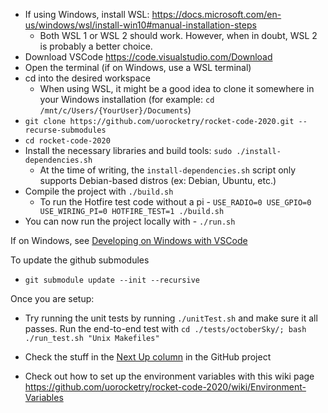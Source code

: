 * If using Windows, install WSL: https://docs.microsoft.com/en-us/windows/wsl/install-win10#manual-installation-steps
  * Both WSL 1 or WSL 2 should work. However, when in doubt, WSL 2 is probably a better choice.
* Download VSCode https://code.visualstudio.com/Download
* Open the terminal (if on Windows, use a WSL terminal)
* cd into the desired workspace
  * When using WSL, it might be a good idea to clone it somewhere in your Windows installation (for example: `cd /mnt/c/Users/{YourUser}/Documents`)
* `git clone https://github.com/uorocketry/rocket-code-2020.git --recurse-submodules`
* `cd rocket-code-2020`
* Install the necessary libraries and build tools: `sudo ./install-dependencies.sh`
  * At the time of writing, the `install-dependencies.sh` script only supports Debian-based distros (ex: Debian, Ubuntu, etc.)
* Compile the project with `./build.sh`
    * To run the Hotfire test code without a pi - `USE_RADIO=0 USE_GPIO=0 USE_WIRING_PI=0 HOTFIRE_TEST=1 ./build.sh`
* You can now run the project locally with - `./run.sh`

If on Windows, see [Developing on Windows with VSCode](Developing-on-Windows-with-VSCode)

To update the github submodules
* `git submodule update --init --recursive`

Once you are setup:
- Try running the unit tests by running `./unitTest.sh` and make sure it all passes. Run the end-to-end test with `cd ./tests/octoberSky/; bash ./run_test.sh "Unix Makefiles"`

- Check the stuff in the [Next Up column](https://github.com/uorocketry/rocket-code-2020/projects/1#column-14620035) in the GitHub project
- Check out how to set up the environment variables with this wiki page https://github.com/uorocketry/rocket-code-2020/wiki/Environment-Variables